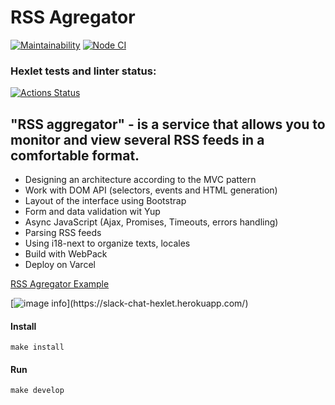 # RSS Agregator

[![Maintainability](https://api.codeclimate.com/v1/badges/54cc179289dd91947077/maintainability)](https://codeclimate.com/github/Foppp/frontend-project-lvl3/maintainability)    [![Node CI](https://github.com/Foppp/frontend-project-lvl3/workflows/Node%20CI/badge.svg)](https://github.com/Foppp/frontend-project-lvl3/actions)
### Hexlet tests and linter status:
[![Actions Status](https://github.com/Foppp/frontend-project-lvl3/workflows/hexlet-check/badge.svg)](https://github.com/Foppp/frontend-project-lvl3/actions)

## "RSS aggregator" - is a service that allows you to monitor and view several RSS feeds in a comfortable format.

* Designing an architecture according to the MVC pattern
* Work with DOM API (selectors, events and HTML generation)
* Layout of the interface using Bootstrap
* Form and data validation wit Yup
* Async JavaScript (Ajax, Promises, Timeouts, errors handling)
* Parsing RSS feeds
* Using i18-next to organize texts, locales
* Build with WebPack
* Deploy on Varcel


[RSS Agregator Example](https://rss-feed-project-chimikjunior.vercel.app/)

[![image info]('https://photos.app.goo.gl/pYTJrwh4Ccs2gUgR9')](https://slack-chat-hexlet.herokuapp.com/)


#### Install ####
```
make install
```

#### Run ####
```
make develop
```


